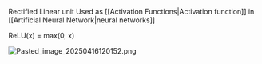 Rectified Linear unit
Used as [[Activation Functions|Activation function]] in [[Artificial Neural Network|neural networks]]

ReLU(x) = max(0, x)

![Pasted_image_20250416120152.png](relu.png)
